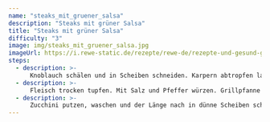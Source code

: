 ```yaml
---
name: "steaks_mit_gruener_salsa"
description: "Steaks mit grüner Salsa"
title: "Steaks mit grüner Salsa"
difficulty: "3"
image: img/steaks_mit_gruener_salsa.jpg
imageUrl: https://i.rewe-static.de/rezepte/rewe-de/rezepte-und-gesund-geniessen/rezepte/largeImages/Steak_mit_gru-ner_Salsa_image_d.jpg?resize=1480:589&crop=1280:460;center,center
steps:
  - description: >-
      Knoblauch schälen und in Scheiben schneiden. Karpern abtropfen lassen. Kräuter waschen, trocken schütteln und Blätter von den Stielen zupfen. Einige Korianderblättchen beiseitelegen. Chili putzen, der Länge nach aufschneiden, waschen und Kerne entfernen. Schote klein schneiden. Vorbereitete Zutaten und Sardellenfilets in ein hohes Gefäß geben und mit einem Pürierstab mixen. Olivenöl dabei langsam einlaufen lassen. Mit Salz, Zitronensaft und Pfeffer abschmecken. Teststeak interne Seite
  - description: >-
      Fleisch trocken tupfen. Mit Salz und Pfeffer würzen. Grillpfanne mit Öl ausstreichen und stark erhitzen. Fleisch darin unter Wenden ca. 5 Minuten scharf anbraten. Im vorgeheizten Backofen (E-Herd: 175 °C/ Umluft: 150 °C/ Gas: s. Hersteller) ca. 10 Minuten zu Ende garen. Aus dem Ofen nehmen und mit Alufolie zugedeckt ca. 5 Minuten ruhen lassen.
  - description: >-
      Zucchini putzen, waschen und der Länge nach in dünne Scheiben schneiden. Grillpfanne nochmals mit Öl austreichen und stark erhitzen. Zucchini darin nacheinander grillen. Zucchini in einer Schüssel mit etwas Salsa und Korianderblättchen vermengen und auf 4 Tellern verteilen. Fleisch in Scheiben schneiden und auf den Tellern anrichten. Restliche Salsa in einem Schälchen dazureichen.
---
```

